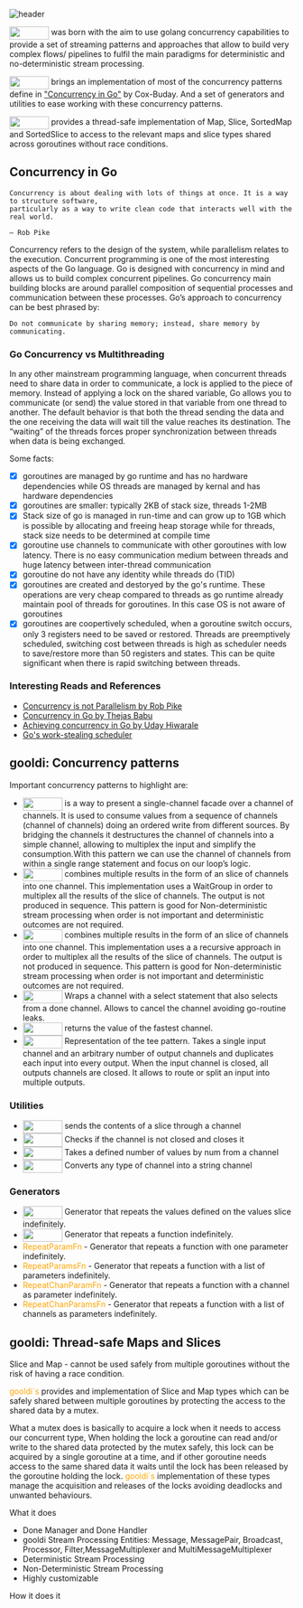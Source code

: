 ![header](https://capsule-render.vercel.app/api?type=waving&color=gradient&height=300&section=header&text=gooldi&fontSize=90&animation=fadeIn&fontAlignY=25&desc=go%20concurrency%20library%20for%20deterministic%20and%20non-%20deterministic%20stream%20processing&descAlignY=51&descAlign=50)


<a href="https://github.com/dcedyga/gooldi"><img align="center" src="https://capsule-render.vercel.app/api?type=soft&color=ff9933&fontColor=ffffff&height=300&section=header&text=gooldi&fontSize=160&animation=fadeIn&fontAlignY=55" width="70" height="23"/></a> was born with the aim to use golang concurrency capabilities to provide a set of streaming patterns and approaches that allow to build very complex flows/ pipelines to fulfil the main paradigms for deterministic and no-deterministic stream processing.

<a href="https://github.com/dcedyga/gooldi"><img align="center" src="https://capsule-render.vercel.app/api?type=soft&color=ff9933&fontColor=ffffff&height=300&section=header&text=gooldi&fontSize=160&animation=fadeIn&fontAlignY=55" width="70" height="23"/></a> brings an implementation of most of the concurrency patterns define in ["Concurrency in Go"](https://katherine.cox-buday.com/concurrency-in-go/) by Cox-Buday. And a set of generators and utilities to ease working with these concurrency patterns.

<a href="https://github.com/dcedyga/gooldi"><img align="center" src="https://capsule-render.vercel.app/api?type=soft&color=ff9933&fontColor=ffffff&height=300&section=header&text=gooldi&fontSize=160&animation=fadeIn&fontAlignY=55" width="70" height="23"/></a> provides a thread-safe implementation of Map, Slice, SortedMap and SortedSlice to access to the relevant maps and slice types shared across goroutines without race conditions.

## Concurrency in Go
```
Concurrency is about dealing with lots of things at once. It is a way to structure software, 
particularly as a way to write clean code that interacts well with the real world.

— Rob Pike
```
Concurrency refers to the design of the system, while parallelism relates to the execution. Concurrent programming is one of the most interesting aspects of the Go language. Go is designed with concurrency in mind and allows us to build complex concurrent pipelines. Go concurrency main building blocks are around parallel composition of sequential processes and communication between these processes. Go’s approach to concurrency can be best phrased by:
```
Do not communicate by sharing memory; instead, share memory by communicating. 
```
### Go Concurrency vs Multithreading

In any other mainstream programming language, when concurrent threads need to share data in order to communicate, a lock is applied to the piece of memory. Instead of applying a lock on the shared variable, Go allows you to communicate (or send) the value stored in that variable from one thread to another. The default behavior is that both the thread sending the data and the one receiving the data will wait till the value reaches its destination. The “waiting” of the threads forces proper synchronization between threads when data is being exchanged.

Some facts:
 - [x] goroutines are managed by go runtime and has no hardware dependencies while OS threads are managed by kernal and has hardware dependencies
- [x] goroutines are smaller: typically 2KB of stack size, threads 1-2MB
- [x] Stack size of go is managed in run-time and can grow up to 1GB which is possible by allocating and freeing heap storage while for threads, stack size needs to be determined at compile time
- [x] goroutine use channels to communicate with other goroutines with low latency. There is no easy communication medium between threads and huge latency between inter-thread communication
- [x] goroutine do not have any identity while threads do (TID)
- [x] goroutines are created and destoryed by the go's runtime. These operations are very cheap compared to threads as go runtime already maintain pool of threads for goroutines. In this case OS is not aware of goroutines
- [x] goroutines are coopertively scheduled,  when a goroutine switch occurs, only 3 registers need to be saved or restored. Threads are preemptively scheduled, switching cost between threads is high as scheduler needs to save/restore more than 50 registers and states. This can be quite significant when there is rapid switching between threads.

### Interesting Reads and References

* [Concurrency is not Parallelism by Rob Pike](https://www.youtube.com/watch?v=oV9rvDllKEg)
* [Concurrency in Go by Thejas Babu](https://medium.com/@thejasbabu/concurrency-in-go-e4a61ec96491)
* [Achieving concurrency in Go by Uday Hiwarale](https://medium.com/rungo/achieving-concurrency-in-go-3f84cbf870ca)
* [Go's work-stealing scheduler](https://rakyll.org/scheduler/)

## gooldi: Concurrency patterns
Important concurrency patterns to highlight are:

- <a href="./concurrency/bridge.go"><img align="center" src="https://capsule-render.vercel.app/api?type=soft&color=6699ff&fontColor=ffffff&height=300&section=header&text=Bridge&fontSize=160&animation=fadeIn&fontAlignY=55" width="70" height="23"/></a> is a way to present a single-channel facade over a channel of channels. It is used to consume values from a sequence of channels (channel of channels) doing an ordered write from different sources. By bridging the channels it destructures the channel of channels into a simple channel, allowing to multiplex the input and simplify the consumption.With this pattern we can use the channel of channels from within a single range statement and focus on our loop’s logic.
- <a href="./concurrency/fan-in.go#L01"><img align="center" src="https://capsule-render.vercel.app/api?type=soft&color=6699ff&fontColor=ffffff&height=300&section=header&text=FanIn&fontSize=160&animation=fadeIn&fontAlignY=55" width="70" height="23"/></a> combines multiple results in the form of an slice of channels into one channel. This implementation uses a WaitGroup in order to multiplex all the results of the slice of channels. The output is not produced in sequence. This pattern is good for  Non-deterministic stream processing when order is not important and deterministic outcomes are not required.
- <a href="./concurrency/fan-in.go#L40"><img align="center" src="https://capsule-render.vercel.app/api?type=soft&color=6699ff&fontColor=ffffff&height=300&section=header&text=FanInRec&fontSize=160&animation=fadeIn&fontAlignY=55" width="70" height="23"/></a> combines multiple results in the form of an slice of channels into one channel. This implementation uses a a recursive approach in order to multiplex all the results of the slice of channels. The output is not produced in sequence. This pattern is good for  Non-deterministic stream processing when order is not important and deterministic outcomes are not required.
- <a href="./concurrency/or-done.go"><img align="center" src="https://capsule-render.vercel.app/api?type=soft&color=6699ff&fontColor=ffffff&height=300&section=header&text=OrDone&fontSize=160&animation=fadeIn&fontAlignY=55" width="70" height="23"/></a>  Wraps a channel with a select statement that also selects from a done channel. Allows to cancel the channel avoiding go-routine leaks.
- <a href="./concurrency/or.go"><img align="center" src="https://capsule-render.vercel.app/api?type=soft&color=6699ff&fontColor=ffffff&height=300&section=header&text=Or&fontSize=160&animation=fadeIn&fontAlignY=55" width="70" height="23"/></a> returns the value of the fastest channel.
- <a href="./concurrency/route.go"><img align="center" src="https://capsule-render.vercel.app/api?type=soft&color=6699ff&fontColor=ffffff&height=300&section=header&text=Route&fontSize=160&animation=fadeIn&fontAlignY=55" width="70" height="23"/></a> Representation of the tee pattern. Takes a single input channel and an arbitrary number of output channels and duplicates each input into every output. When the input channel is closed, all outputs channels are closed. It allows to route or split an input into multiple outputs.

### Utilities

- <a href="./concurrency/as-chan.go"><img align="center" src="https://capsule-render.vercel.app/api?type=soft&color=6699ff&fontColor=ffffff&height=300&section=header&text=AsChan&fontSize=160&animation=fadeIn&fontAlignY=55" width="70" height="23"/></a>  sends the contents of a slice through a channel
- <a href="./concurrency/close-chan.go"><img align="center" src="https://capsule-render.vercel.app/api?type=soft&color=6699ff&fontColor=ffffff&height=300&section=header&text=CloseChannel&fontSize=110&animation=fadeIn&fontAlignY=55" width="70" height="24"/></a> Checks if the channel is not closed and closes it
- <a href="./concurrency/take.go"><img align="center" src="https://capsule-render.vercel.app/api?type=soft&color=6699ff&fontColor=ffffff&height=300&section=header&text=Take&fontSize=160&animation=fadeIn&fontAlignY=55" width="70" height="23"/></a> Takes a defined number of values by num from a channel
- <a href="./concurrency/to-string.go"><img align="center" src="https://capsule-render.vercel.app/api?type=soft&color=6699ff&fontColor=ffffff&height=300&section=header&text=ToString&fontSize=160&animation=fadeIn&fontAlignY=55" width="70" height="23"/></a>  Converts any type of channel into a string channel

### Generators

- <a href="./concurrency/repeat.go"><img align="center" src="https://capsule-render.vercel.app/api?type=soft&color=6699ff&fontColor=ffffff&height=300&section=header&text=Repeat&fontSize=160&animation=fadeIn&fontAlignY=55" width="70" height="23"/></a> Generator that repeats the values defined on the values slice indefinitely.
- <a href="./concurrency/repeat.go"><img align="center" src="https://capsule-render.vercel.app/api?type=soft&color=6699ff&fontColor=ffffff&height=300&section=header&text=RepeatFn&fontSize=160&animation=fadeIn&fontAlignY=55" width="70" height="23"/></a>  Generator that repeats a function indefinitely.
- <span style="color:orange;">RepeatParamFn</span> - Generator that repeats a function with one parameter indefinitely.
- <span style="color:orange;">RepeatParamsFn</span> - Generator that repeats a function with a list of parameters indefinitely.
- <span style="color:orange;">RepeatChanParamFn</span> - Generator that repeats a function with a channel as parameter indefinitely.
- <span style="color:orange;">RepeatChanParamsFn</span> - Generator that repeats a function with a list of channels as parameters indefinitely.

## gooldi: Thread-safe Maps and Slices
Slice and Map - cannot be used safely from multiple goroutines without the risk of having a race condition.

<span style="color:orange;">gooldi´s</span> provides and implementation of Slice and Map types which can be safely shared between multiple goroutines by protecting the access to the shared data by a mutex. 

What a mutex does is basically to acquire a lock when it needs to access our concurrent type, When holding the lock a goroutine can read and/or write to the shared data protected by the mutex safely, this lock can be acquired by a single goroutine at a time, and if other goroutine needs access to the same shared data it waits until the lock has been released by the goroutine holding the lock. <span style="color:orange;">gooldi´s</span> implementation of these types manage the acquisition and releases of the locks avoiding deadlocks and unwanted behaviours.



What it does

- Done Manager and Done Handler
- gooldi Stream Processing Entities: Message, MessagePair, Broadcast, Processor, Filter,MessageMultiplexer and MultiMessageMultiplexer
- Deterministic Stream Processing
- Non-Deterministic Stream Processing
- Highly customizable

How it does it

